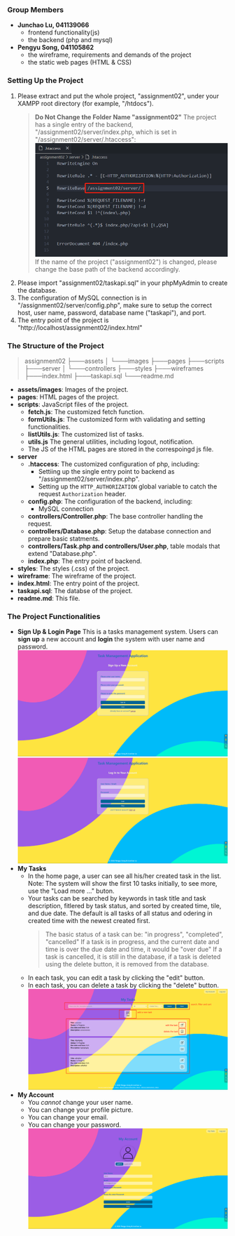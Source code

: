 ### Group Members
* **Junchao Lu, 041139066**
  * frontend functionality(js) 
  * the backend (php and mysql)
* **Pengyu Song, 041105862**
  * the wireframe, requirements and demands of the project
  * the static web pages (HTML & CSS)
### Setting Up the Project
1. Please extract and put the whole project, "assignment02", under your XAMPP root directory (for example, "/htdocs").
    > **Do Not Change the Folder Name "assignment02"**
    > The project has a single entry of the backend, "/assignment02/server/index.php, which is set in "/assignment02/server/.htaccess":
    > ![.htaccess setting](assets/images/htaccess.jpg "The Setting of Single Entry to the Backend")
    > If the name of the project ("assignment02") is changed, please change the base path of the backend accordingly.
2. Please import "assignment02/taskapi.sql" in your phpMyAdmin to create the database.
3. The configuration of MySQL connection is in "/assignment02/server/config.php", make sure to setup the correct host, user name, password, database name ("taskapi"), and port.
4. The entry point of the project is "http://localhost/assignment02/index.html"
### The Structure of the Project
> assignment02
> ├───assets
> │   └───images
> ├───pages
> ├───scripts
> ├───server
> │   └───controllers
> ├───styles
> ├───wireframes
> ├───index.html
> ├───taskapi.sql
> └───readme.md
* **assets/images**: Images of the project.
* **pages**: HTML pages of the project.
* **scripts**: JavaScript files of the project.
    * **fetch.js**: The customized fetch function.
    * **formUtils.js**: The customized form with validating and setting functionalities.
    * **listUtils.js**: The customized list of tasks.
    * **utils.js** The general utilities, including logout, notification.
    * The JS of the HTML pages are stored in the correspoingd js file.
* **server**
    * **.htaccess**: The customized configuration of php, including: 
        * Settiing up the single entry point to backend as "/assignment02/server/index.php".
        * Setting up the `HTTP_AUTHORIZATION` global variable to catch the request `Authorization` header.
    * **config.php**: The configuration of the backend, including:
        * MySQL connection
    * **controllers/Controller.php**: The base controller handling the request.
    * **controllers/Database.php**: Setup the database connection and prepare basic statments. 
    * **controllers/Task.php and controllers/User.php**, table modals that extend "Database.php".
    * **index.php**: The entry point of backend.
* **styles**: The styles (.css) of the project.
* **wireframe**: The wireframe of the project.
* **index.html**: The entry point of the project.
* **taskapi.sql**: The databse of the project.
* **readme.md**: This file.
### The Project Functionalities
* **Sign Up & Login Page**
    This is a tasks management system. Users can **sign up** a new account and **login** the system with user name and password.
    ![sigun up page](assets/images/signup.jpg "The Signup Page.")
    ![login page](assets/images/login.jpg "The Login Page.")
* **My Tasks**
    * In the home page, a user can see all his/her created task in the list.
    Note: The system will show the first 10 tasks initially, to see more, use the "Load more ..." buton.
    * Your tasks can be searched by keywords in task title and task description, fitlered by task status, and sorted by created time, tile, and due date. The default is all tasks of all status and odering in created time with the newest created first.
        > The basic status of a task can be: "in progress", "completed", "cancelled"
        > If a task is in progress, and the current date and time is over the due date and time, it would be "over due"
        > If a task is cancelled, it is still in the database, if a task is deleted using the delete button, it is removed from the database.
    * In each task, you can edit a task by clicking the "edit" button.
    * In each task, you can delete a task by clicking the "delete" button. 
    ![my tasks page](assets/images/mytasks.jpg "My Tasks Page.")
* **My Account**
  * You _cannot_ change your user name.
  * You can change your profile picture.
  * You can change your email.
  * You can change your password.
    ![my account page](assets/images/myaccount.jpg "My Account Page.")
